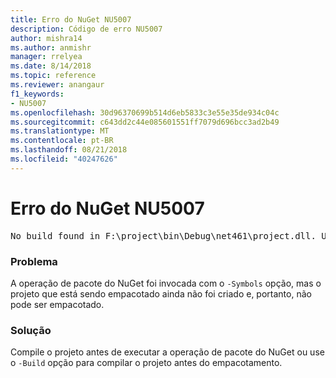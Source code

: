 ```yaml
---
title: Erro do NuGet NU5007
description: Código de erro NU5007
author: mishra14
ms.author: anmishr
manager: rrelyea
ms.date: 8/14/2018
ms.topic: reference
ms.reviewer: anangaur
f1_keywords:
- NU5007
ms.openlocfilehash: 30d96370699b514d6eb5833c3e55e35de934c04c
ms.sourcegitcommit: c643dd2c44e085601551ff7079d696bcc3ad2b49
ms.translationtype: MT
ms.contentlocale: pt-BR
ms.lasthandoff: 08/21/2018
ms.locfileid: "40247626"
---
```

# <a name="nuget-error-nu5007"></a>Erro do NuGet NU5007
<pre>No build found in F:\project\bin\Debug\net461\project.dll. Use the -Build option or build the project.</pre>

### <a name="issue"></a>Problema

A operação de pacote do NuGet foi invocada com o `-Symbols` opção, mas o projeto que está sendo empacotado ainda não foi criado e, portanto, não pode ser empacotado.


### <a name="solution"></a>Solução

Compile o projeto antes de executar a operação de pacote do NuGet ou use o `-Build` opção para compilar o projeto antes do empacotamento.


